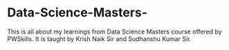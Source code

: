 # Data-Science-Masters-
This is all about my learnings from Data Science Masters course offered by PWSkills. It is taught by Krish Naik Sir and Sudhanshu Kumar Sir.
